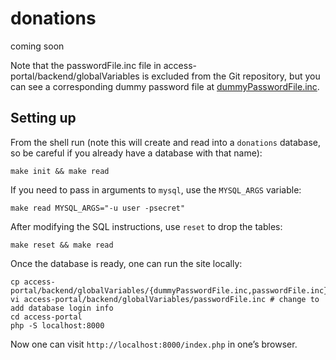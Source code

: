 # donations

coming soon

Note that the passwordFile.inc file in access-portal/backend/globalVariables is excluded from the Git repository, but you can see a corresponding dummy password file at [dummyPasswordFile.inc](https://github.com/vipulnaik/donations/blob/master/access-portal/backend/globalVariables/dummyPasswordFile.inc).

## Setting up

From the shell run (note this will create and read into a `donations` database,
so be careful if you already have a database with that name):

    make init && make read

If you need to pass in arguments to `mysql`, use the `MYSQL_ARGS` variable:

    make read MYSQL_ARGS="-u user -psecret"

After modifying the SQL instructions, use `reset` to drop the tables:

    make reset && make read

Once the database is ready, one can run the site locally:

    cp access-portal/backend/globalVariables/{dummyPasswordFile.inc,passwordFile.inc}
    vi access-portal/backend/globalVariables/passwordFile.inc # change to add database login info
    cd access-portal
    php -S localhost:8000

Now one can visit `http://localhost:8000/index.php` in one’s browser.
